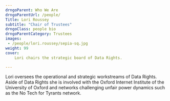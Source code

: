 ```yaml
---
drngoParent: Who We Are
drngoParentUrl: /people/
Title: Lori Roussey
subtitle: "Chair of Trustees"
drngoClass: people bio
drngoParentCategory: Trustees
images:
 - /people/lori.roussey/sepia-sq.jpg
weight: 99
cover: 
    Lori chairs the strategic board of Data Rights.

---
```

Lori oversees the operational and strategic workstreams of Data Rights. Aside of Data Rights she is involved with the Oxford Internet Institute of the University of Oxford and networks challenging unfair power dynamics such as the No Tech for Tyrants network.

